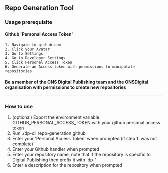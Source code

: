 ## Repo Generation Tool

### Usage prerequisite 

#### Github 'Personal Access Token'
    1. Navigate to github.com
    2. Click your Avatar
    3. Go to Settings
    4. Go to Developer Settings
    5. Click Personal Access Token
    6. Generate an Access token with permissions to manipulate repositories
    
#### Be a member of the ONS Digital Publishing team and the ONSDigital organisation with permissions to create new repositories
___
### How to use
1. (optional) Export the environment variable GITHUB_PERSONAL_ACCESS_TOKEN with your github personal access token
2. Run ./dp-cli repo-generation github
3. Enter your 'Personal Access Token' when prompted (if step 1. was not complete)
4. Enter your Github handler when prompted
5. Enter your repository name, note that if the repository is specific to Digital Publishing then prefix it with 'dp-'
6. Enter a description for the repository when prompted